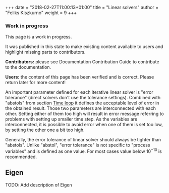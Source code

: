 +++
date = "2018-02-27T11:00:13+01:00"
title = "Linear solvers"
author = "Feliks Kiszkurno"
weight = 9
+++

<div class="note">

### Work in progress

This page is a work in progress.

It was published in this state to make existing content available to users and highlight missing parts to contributors.

**Contributors:** please see Documentation Contribution Guide to contribute to the documentation.

**Users:** the content of this page has been verified and is correct. Please return later for more content!

</div>

An important parameter defined for each iterative linear solver is "error tolerance" (direct solvers don't use the tolerance settings).
Combined with "abstols" from section [Time loop](/docs/userguide/blocks/time_loop/) it defines the acceptable level of error in the obtained result.
Those two parameters are interconnected with each other. Setting either of them too high will result in error message referring to problems with setting up smaller time step.
As the variables are interconnected, it is possible to avoid error when one of them is set too low, by setting the other one a bit too high.

Generally, the error tolerance of linear solver should always be tighter than "abstols".
Unlike "abstol", "error tolerance" is not specific to "process variables" and is defined as one value.
For most cases value below $10^{-10}$ is recommended.

## Eigen

TODO: Add description of Eigen
